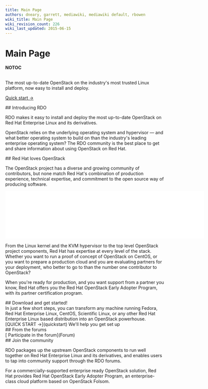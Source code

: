 ```yaml
---
title: Main Page
authors: dneary, garrett, mediawiki, mediawiki default, rbowen
wiki_title: Main Page
wiki_revision_count: 226
wiki_last_updated: 2015-06-15
---
```


# Main Page

__NOTOC__

<div class="bg-boxes">
<div class="hero-unit row">
<div class="intro-stack">
 

</div>
<div class="offset3 span8 intro-text">
The most up-to-date OpenStack on the industry's most trusted Linux platform, now easy to install and deploy.

<span class="btn">[Quick start →](quickstart)</span>

</div>
</div>
<div class="row">
<div class="offset4 span7 pad-sides begin-content pull-s">
## Introducing RDO

RDO makes it easy to install and deploy the most up-to-date OpenStack on Red Hat Enterprise Linux and its derivatives.

OpenStack relies on the underlying operating system and hypervisor — and what better operating system to build on than the industry's leading enterprise operating system? The RDO community is the best place to get and share information about using OpenStack on Red Hat.

</div>
</div>
<div class="row">
<div class="span7 offset4 pad-sides begin-content pull-m">
## Red Hat loves OpenStack

The OpenStack project has a diverse and growing community of contributors, but none match Red Hat's combination of production experience, technical expertise, and commitment to the open source way of producing software.

<iframe width="630" src="//youtube.com/embed/bN8OqFzeMPc" frameborder="0" align="center" allowfullscreen="true"> </iframe>

From the Linux kernel and the KVM hypervisor to the top level OpenStack project components, Red Hat has expertise at every level of the stack. Whether you want to run a proof of concept of OpenStack on CentOS, or you want to prepare a production cloud and you are evaluating partners for your deployment, who better to go to than the number one contributor to OpenStack?

When you're ready for production, and you want support from a partner you know, Red Hat offers you the Red Hat OpenStack Early Adopter Program, with its partner certification program.

</div>
</div>
<div class="row">
<div class="span7 offset4 pad-sides begin-content pull-l">
## Download and get started!

<div class="text-focus">
In just a few short steps, you can transform any machine running Fedora, Red Hat Enterprise Linux, CentOS, Scientific Linux, or any other Red Hat Enterprise Linux based distribution into an OpenStack powerhouse.

</div>
<div class="button-wrap">
<span class="btn">[QUICK START →](quickstart)</span> We'll help you get set up

</div>
</div>
</div>
<div class="block-highlight">
<div class="row">
<div class="span7 offset4 pad-sides begin-content pull-m">
## From the forums

<div class="forum-blurbs">
<rss max=4 highlight="community wiki foundation"><http://localhost/forum/discussions/feed.rss></rss>

</div>
[ Participate in the forum](Forum)

</div>
</div>
</div>
<div class="row">
<div class="span7 offset4 pad-sides begin-content pull-m">
## Join the community

RDO packages up the upstream OpenStack components to run well together on Red Hat Enterprise Linux and its derivatives, and enables users to tap into community support through the RDO forums.

For a commercially-supported enterprise ready OpenStack solution, Red Hat provides Red Hat OpenStack Early Adopter Program, an enterprise-class cloud platform based on OpenStack Folsom.

</div>
</div>
</div>
